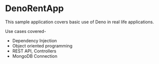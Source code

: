 # DenoRentApp
This sample application covers basic use of Deno in real life applications.

Use cases covered-

- Dependency Injection
- Object oriented programming
- REST API, Controllers
- MongoDB Connection
